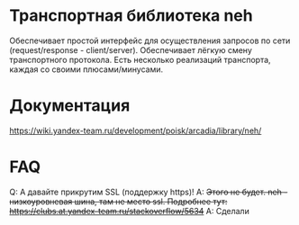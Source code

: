 Транспортная библиотека neh
===========================

Обеспечивает простой интерфейс для осуществления запросов по сети (request/response - client/server). Обеспечивает лёгкую смену транспортного протокола.
Есть несколько реализаций транспорта, каждая со своими плюсами/минусами.

Документация
============
https://wiki.yandex-team.ru/development/poisk/arcadia/library/neh/

FAQ
===
Q: А давайте прикрутим SSL (поддержку https)!
A: ~~Этого не будет. neh - низкоуровневая шина, там не место ssl. Подробнее тут: https://clubs.at.yandex-team.ru/stackoverflow/5634~~
A: Сделали

